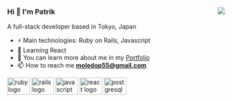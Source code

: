 ### Hi 👋 I'm Patrik  <img src="cat-typing.gif" align="right"> 

A full-stack developer based in Tokyo, Japan 

- ⚡ Main technologies: Ruby on Rails, Javascript
- 🌱 Learning React
- 💼 You can learn more about me in my [Portfolio](http://patrikmoledo.com)
- 📫 How to reach me **moledop55@gmail.com**

<div align="left">
  <img src="https://cdn.jsdelivr.net/gh/devicons/devicon/icons/ruby/ruby-original.svg" height="40" width="52" alt="ruby logo"  />
  <img src="https://cdn.jsdelivr.net/gh/devicons/devicon/icons/rails/rails-plain.svg" height="40" width="52" alt="rails logo"  />
  <img src="https://cdn.jsdelivr.net/gh/devicons/devicon/icons/javascript/javascript-original.svg" height="40" width="52" alt="javascript logo"  />
  <img src="https://cdn.jsdelivr.net/gh/devicons/devicon/icons/react/react-original.svg" height="40" width="52" alt="react logo" />
  <!--   <img src="https://cdn.jsdelivr.net/gh/devicons/devicon/icons/tailwindcss/tailwindcss-plain.svg" height="40" width="52" alt="tailwindcss logo"  /> -->
  <img src="https://cdn.jsdelivr.net/gh/devicons/devicon/icons/postgresql/postgresql-original.svg" height="40" width="52" alt="postgresql logo"  />
</div>

<!--

[![Top Langs](https://github-readme-stats.vercel.app/api/top-langs/?username=moledoPatrik)](https://github.com/moledoPatrik/github-readme-stats)

**moledoPatrik/moledoPatrik** is a ✨ _special_ ✨ repository because its `README.md` (this file) appears on your GitHub profile.

Here are some ideas to get you started:

- 🔭 I’m currently working on side projects to improve my Full-stack Development skills

- 👯 I’m looking to collaborate on ...
- 🤔 I’m looking for help with ...
- 💬 Ask me about ...
- 📫 How to reach me: ...
- 😄 Pronouns: ...

-->
